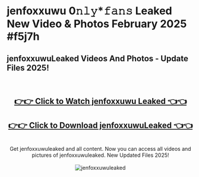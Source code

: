 # jenfoxxuwu 0𝚗𝚕𝚢*𝚏𝚊𝚗𝚜 Leaked New Video & Photos February 2025 #f5j7h

<h2>jenfoxxuwuLeaked Videos And Photos - Update Files 2025!</h2>
<br>
<div align="center">
<h2><a href="https://mediaupload.pro?title=jenfoxxuwu&ref=11F" rel="nofollow">👉👉 Click to Watch jenfoxxuwu Leaked 👈👈</a></h2>
<h2><a href="https://mediaupload.pro?title=jenfoxxuwu&ref=11F" rel="nofollow">👉👉 Click to Download jenfoxxuwuLeaked 👈👈</a></h2>
<br>
Get jenfoxxuwuleaked and all content. Now you can access all videos and pictures of jenfoxxuwuleaked. New Updated Files 2025!
<br>
<br>
<a href="https://mediaupload.pro?title=jenfoxxuwu&ref=11F" rel="nofollow" data-target="animated-image.originalLink"><img src="https://i.ibb.co/Gkj2r4b/banner.png" alt="jenfoxxuwuleaked" style="max-width: 100%; display: inline-block;" data-target="animated-image.originalImage"></a>
</div>
<br>

